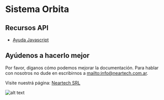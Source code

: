 Sistema Orbita
==============

Recursos API
------------

* [Ayuda Javascript](https://github.com/neartechsrl/orbita/blob/master/orbita_js.md)

Ayúdenos a hacerlo mejor
------------------------

Por favor, díganos cómo podemos mejorar la documentación. Para hablar con nosotros no dude en escribirnos a <mailto:info@neartech.com.ar>.

Visite nuestrá página: [Neartech SRL](http://www.neartech.com.ar)

![alt text](http://neartech.com.ar/wp-content/uploads/2018/10/Neartech-Consulting-Group.png "Neartech SRL")
